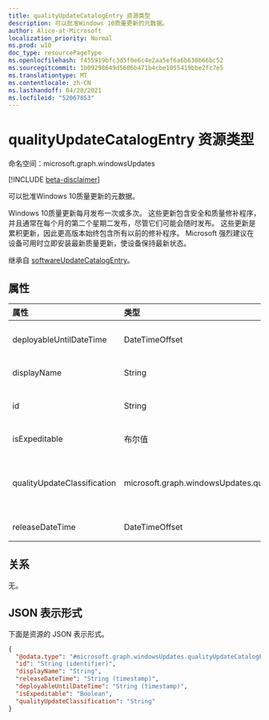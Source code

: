 ```yaml
---
title: qualityUpdateCatalogEntry 资源类型
description: 可以批准Windows 10质量更新的元数据。
author: Alice-at-Microsoft
localization_priority: Normal
ms.prod: w10
doc_type: resourcePageType
ms.openlocfilehash: f455919bfc3d5f0e6c4e2aa5ef6a6b630b66bc52
ms.sourcegitcommit: 1b09298649d5606b471b4cbe1055419bbe2fc7e5
ms.translationtype: MT
ms.contentlocale: zh-CN
ms.lasthandoff: 04/28/2021
ms.locfileid: "52067853"
---
```

# <a name="qualityupdatecatalogentry-resource-type"></a>qualityUpdateCatalogEntry 资源类型

命名空间：microsoft.graph.windowsUpdates

[!INCLUDE [beta-disclaimer](../../includes/beta-disclaimer.md)]

可以批准Windows 10质量更新的元数据。

Windows 10质量更新每月发布一次或多次。 这些更新包含安全和质量修补程序，并且通常在每个月的第二个星期二发布，尽管它们可能会随时发布。 这些更新是累积更新，因此更高版本始终包含所有以前的修补程序。 Microsoft 强烈建议在设备可用时立即安装最新质量更新，使设备保持最新状态。 

继承自 [softwareUpdateCatalogEntry](../resources/windowsupdates-softwareupdatecatalogentry.md)。

## <a name="properties"></a>属性
|属性|类型|说明|
|:---|:---|:---|
|deployableUntilDateTime|DateTimeOffset|内容不再可用于使用服务部署的日期。 只读。 继承自 [softwareUpdateCatalogEntry](../resources/windowsupdates-softwareupdatecatalogentry.md)。|
|displayName|String|内容的显示名称。 只读。 继承自 [softwareUpdateCatalogEntry](../resources/windowsupdates-softwareupdatecatalogentry.md)。|
|id|String|目录项的唯一标识符。 只读。 继承自 [softwareUpdateCatalogEntry](../resources/windowsupdates-softwareupdatecatalogentry.md)。|
|isExpeditable|布尔值|指示内容是否可以部署为快速质量更新。 只读。|
|qualityUpdateClassification|microsoft.graph.windowsUpdates.qualityUpdateClassification|质量更新的分类。 支持 **qualityUpdateClassification 值的子集**。 可取值为：`all`、`security`、`nonSecurity`。 只读。|
|releaseDateTime|DateTimeOffset|内容的发布日期。 只读。 继承自 [softwareUpdateCatalogEntry](../resources/windowsupdates-softwareupdatecatalogentry.md)。|

## <a name="relationships"></a>关系
无。

## <a name="json-representation"></a>JSON 表示形式
下面是资源的 JSON 表示形式。
<!-- {
  "blockType": "resource",
  "keyProperty": "id",
  "@odata.type": "microsoft.graph.windowsUpdates.qualityUpdateCatalogEntry",
  "baseType": "microsoft.graph.windowsUpdates.softwareUpdateCatalogEntry",
  "openType": false
}
-->
``` json
{
  "@odata.type": "#microsoft.graph.windowsUpdates.qualityUpdateCatalogEntry",
  "id": "String (identifier)",
  "displayName": "String",
  "releaseDateTime": "String (timestamp)",
  "deployableUntilDateTime": "String (timestamp)",
  "isExpeditable": "Boolean",
  "qualityUpdateClassification": "String"
}
```

